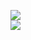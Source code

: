 [![](https://img.shields.io/badge/Made%20With-Github%20Spray-lightgrey.svg?style=for-the-badge&logo=github)](https://github.com/Annihil/github-spray#28242)  
[![](https://i.imgur.com/2DrTn0Z.gif)](https://github.com/Annihil/github-spray)